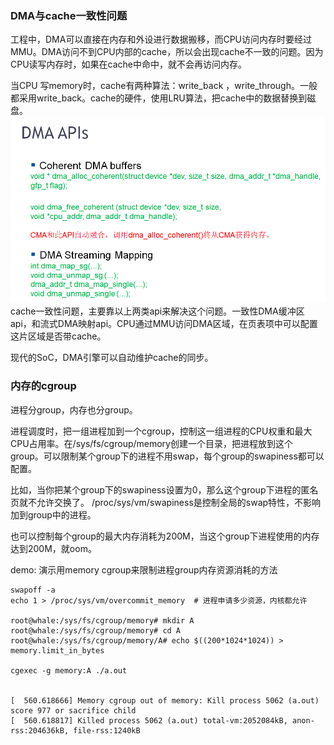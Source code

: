 ### DMA与cache一致性问题
工程中，DMA可以直接在内存和外设进行数据搬移，而CPU访问内存时要经过MMU。DMA访问不到CPU内部的cache，所以会出现cache不一致的问题。因为CPU读写内存时，如果在cache中命中，就不会再访问内存。

当CPU 写memory时，cache有两种算法：write_back ，write_through。一般都采用write_back。cache的硬件，使用LRU算法，把cache中的数据替换到磁盘。
![](../../../participants/answerer/images/DMA_API.png)
cache一致性问题，主要靠以上两类api来解决这个问题。一致性DMA缓冲区api，和流式DMA映射api。CPU通过MMU访问DMA区域，在页表项中可以配置这片区域是否带cache。

现代的SoC，DMA引擎可以自动维护cache的同步。

### 内存的cgroup
进程分group，内存也分group。

进程调度时，把一组进程加到一个cgroup，控制这一组进程的CPU权重和最大CPU占用率。在/sys/fs/cgroup/memory创建一个目录，把进程放到这个group。可以限制某个group下的进程不用swap，每个group的swapiness都可以配置。

比如，当你把某个group下的swapiness设置为0，那么这个group下进程的匿名页就不允许交换了。
/proc/sys/vm/swapiness是控制全局的swap特性，不影响加到group中的进程。

也可以控制每个group的最大内存消耗为200M，当这个group下进程使用的内存达到200M，就oom。

demo: 演示用memory cgroup来限制进程group内存资源消耗的方法
```shell
swapoff -a
echo 1 > /proc/sys/vm/overcommit_memory  # 进程申请多少资源，内核都允许

root@whale:/sys/fs/cgroup/memory# mkdir A
root@whale:/sys/fs/cgroup/memory# cd A
root@whale:/sys/fs/cgroup/memory/A# echo $((200*1024*1024)) > memory.limit_in_bytes

cgexec -g memory:A ./a.out


[  560.618666] Memory cgroup out of memory: Kill process 5062 (a.out) score 977 or sacrifice child
[  560.618817] Killed process 5062 (a.out) total-vm:2052084kB, anon-rss:204636kB, file-rss:1240kB
```
